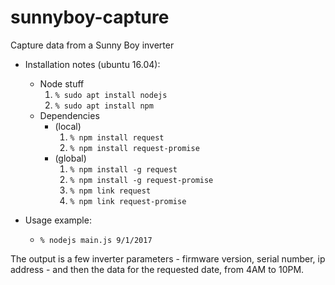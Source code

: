 # sunnyboy-capture
Capture data from a Sunny Boy inverter

* Installation notes (ubuntu 16.04):
  * Node stuff
    1) `% sudo apt install nodejs` 
    1) `% sudo apt install npm`
  * Dependencies 
    * (local)
      1) `% npm install request`
      1) `% npm install request-promise`
    * (global)
      1) `% npm install -g request`
      1) `% npm install -g request-promise`
      1) `% npm link request`
      1) `% npm link request-promise`

* Usage example:
  * `% nodejs main.js 9/1/2017`

The output is a few inverter parameters - firmware version, serial number, ip address - and then the data for the requested date, from 4AM to 10PM.
